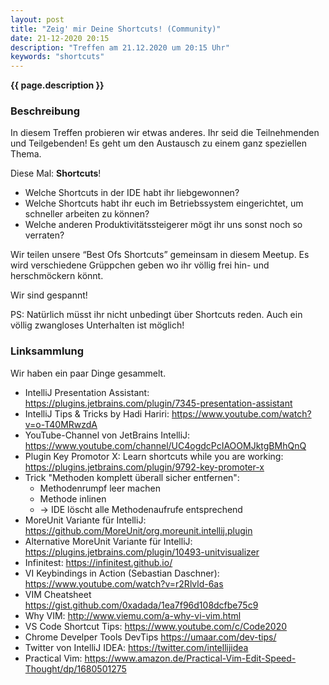 ```yaml
---
layout: post
title: "Zeig' mir Deine Shortcuts! (Community)"
date: 21-12-2020 20:15
description: "Treffen am 21.12.2020 um 20:15 Uhr"
keywords: "shortcuts"
---
```


<b>{{ page.description }}</b>


### Beschreibung

In diesem Treffen probieren wir etwas anderes.
Ihr seid die Teilnehmenden und Teilgebenden!
Es geht um den Austausch zu einem ganz speziellen Thema.

Diese Mal: **Shortcuts**!

- Welche Shortcuts in der IDE habt ihr liebgewonnen?
- Welche Shortcuts habt ihr euch im Betriebssystem eingerichtet, um schneller arbeiten zu können?
- Welche anderen Produktivitätssteigerer mögt ihr uns sonst noch so verraten?

Wir teilen unsere “Best Ofs Shortcuts” gemeinsam in diesem Meetup. Es wird verschiedene Grüppchen geben wo ihr völlig frei hin- und herschmöckern könnt.

Wir sind gespannt!

PS: Natürlich müsst ihr nicht unbedingt über Shortcuts reden. Auch ein völlig zwangloses Unterhalten ist möglich!



### Linksammlung

Wir haben ein paar Dinge gesammelt.


* IntelliJ Presentation Assistant: https://plugins.jetbrains.com/plugin/7345-presentation-assistant
* IntelliJ Tips & Tricks by Hadi Hariri: https://www.youtube.com/watch?v=o-T40MRwzdA
* YouTube-Channel von JetBrains IntelliJ: https://www.youtube.com/channel/UC4ogdcPcIAOOMJktgBMhQnQ
* Plugin Key Promotor X: Learn shortcuts while you are working: https://plugins.jetbrains.com/plugin/9792-key-promoter-x
* Trick "Methoden komplett überall sicher entfernen":
  * Methodenrumpf leer machen
  * Methode inlinen
  * -> IDE löscht alle Methodenaufrufe entsprechend
* MoreUnit Variante für IntelliJ: https://github.com/MoreUnit/org.moreunit.intellij.plugin
* Alternative MoreUnit Variante für IntelliJ: https://plugins.jetbrains.com/plugin/10493-unitvisualizer
* Infinitest: https://infinitest.github.io/
* VI Keybindings in Action (Sebastian Daschner): https://www.youtube.com/watch?v=r2Rlvld-6as
* VIM Cheatsheet https://gist.github.com/0xadada/1ea7f96d108dcfbe75c9
* Why VIM: http://www.viemu.com/a-why-vi-vim.html
* VS Code Shortcut Tips: https://www.youtube.com/c/Code2020
* Chrome Develper Tools DevTips https://umaar.com/dev-tips/
* Twitter von IntelliJ IDEA: https://twitter.com/intellijidea
* Practical Vim: https://www.amazon.de/Practical-Vim-Edit-Speed-Thought/dp/1680501275
